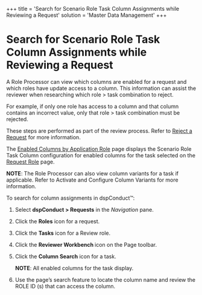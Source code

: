 +++
title = 'Search for Scenario Role Task Column Assignments while Reviewing a Request'
solution = 'Master Data Management'
+++

# Search for Scenario Role Task Column Assignments while Reviewing a Request

A Role Processor can view which columns are enabled for a request and
which roles have update access to a column. This information can assist
the reviewer when researching which role \> task combination to reject.

For example, if only one role has access to a column and that column
contains an incorrect value, only that role \> task combination must be
rejected.

These steps are performed as part of the review process. Refer to
[Reject a Request](Reject_a_Request) for more information.

The [Enabled Columns by Application
Role](../Page_Desc/Enabled_Columns_by_Application_Role) page
displays the Scenario Role Task Column configuration for enabled columns
for the task selected on the [Request
Role](../Page_Desc/Request_Role_H) page.

<span style="font-weight: bold;">NOTE</span>: The Role Processor can
also view column variants for a task if applicable. Refer to Activate
and Configure Column Variants for more information.

To search for column assignments in dspConduct™:

1.  Select <span style="font-weight: bold;">dspConduct \>
    Requests</span> in the
    <span style="font-style: italic;">Navigation</span> pane.

2.  Click the <span style="font-weight: bold;">Roles</span> icon for a
    request.

3.  Click the <span style="font-weight: bold;">Tasks</span> icon for a
    Review role.

4.  Click the <span style="font-weight: bold;">Reviewer Workbench
    </span>icon on the Page toolbar.

5.  Click the <span style="font-weight: bold;">Column Search</span> icon
    for a task.
    
    <span style="font-weight: bold;">NOTE</span>: All enabled columns
    for the task display.

6.  Use the page’s search feature to locate the column name and review
    the ROLE ID (s) that can access the column.

